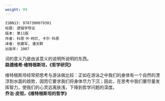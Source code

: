 ```yaml
---
weight: 99
---
```


```
ISBN13: 9787300079301
标题: 逻辑学导论
版本: 第11版
作者: 科恩·M·柯匹, 卡尔·科恩
译者: 张建军, 潘天群
出版年: 2007
```

词的意义乃是由该意义的说明所说明的东西。  
**路德维希·维特根斯坦，《哲学研究》**

维特根斯坦经常把思考与游泳做比较：正如在游泳之中我们的身体有一个自然的漂浮到水面的趋势，因而它要求我们将身体尽力下沉；因此，在思考中我们要尽量发挥智力，使我们的心灵远离肤浅，下降到哲学问题的深度。  
**乔治·皮彻，《维特根斯坦的哲学》**